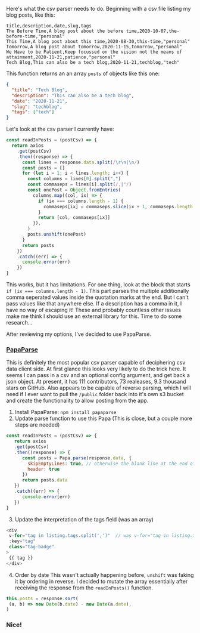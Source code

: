 Here's what the csv parser needs to do. Beginning with a csv file listing my blog posts, like this:

```csv
title,description,date,slug,tags
The Before Time,A blog post about the before time,2020-10-07,the-before-time,"personal"
This Time,A blog post about this time,2020-08-30,this-time,"personal"
Tomorrow,A blog post about tomorrow,2020-11-15,tomorrow,"personal"
We Have to be Patient,Keep focussed on the vision not the means of attainment,2020-11-21,patience,"personal"
Tech Blog,This can also be a tech blog,2020-11-21,techblog,"tech"
```

This function returns an an array `posts` of objects like this one:

```json
{
  "title": "Tech Blog",
  "description": "This can also be a tech blog",
  "date": "2020-11-21",
  "slug": "techblog",
  "tags": ["tech"]
}
```

Let's look at the csv parser I currently have:

```js
const readInPosts = (postCsv) => {
  return axios
    .get(postCsv)
    .then((response) => {
      const lines = response.data.split(/\r\n|\n/)
      const posts = []
      for (let i = 1; i < lines.length; i++) {
        const columns = lines[0].split(",")
        const commaseps = lines[i].split(/,|"/)
        const onePost = Object.fromEntries(
          columns.map((col, ix) => {
            if (ix === columns.length - 1) {
              commaseps[ix] = commaseps.slice(ix + 1, commaseps.length - 1)
            }
            return [col, commaseps[ix]]
          }),
        )
        posts.unshift(onePost)
      }
      return posts
    })
    .catch((err) => {
      console.error(err)
    })
}
```

This works, but it has limitations. For one thing, look at the block that starts `if (ix === columns.length - 1)`. This part parses the multiple additionally comma seperated values inside the quotation marks at the end. But I can't pass values like that anywhere else. If a description has a comma in it, I have no way of escaping it! These and probably countless other issues make me think I should use an external library for this. Time to do some research...

After reviewing my options, I've decided to use PapaParse. 

### [PapaParse](https://github.com/mholt/PapaParse)

This is definitely the most popular csv parser capable of deciphering csv data client side. At first glance this looks very likely to do the trick here. It seems I can pass in a csv and an optional config argument, and get back a json object. At present, it has 111 contributors, 73 realeases, 9.3 thousand stars on GitHub. Also appears to be capable of reverse parsing, which I will need if I ever want to pull the `/public` folder back into it's own s3 bucket and create the functionality to allow posting from the app. 

1. Install PapaParse: `npm install papaparse`
2. Update parse function to use this Papa
  (This is close, but a couple more steps are needed)
```js
const readInPosts = (postCsv) => {
   return axios
   .get(postCsv)
   .then((response) => {   
      const posts = Papa.parse(response.data, { 
        skipEmptyLines: true, // otherwise the blank line at the end of file counts as a row
        header: true 
      })
      return posts.data
   })
   .catch((err) => {
      console.error(err)
   })
}
```
3. Update the interpretation of the tags field (was an array)
```js
<div
 v-for="tag in listing.tags.split(',')"  // was v-for="tag in listing.tags"
 :key="tag"
 class="tag-badge"
>
 {{ tag }}
</div>
```
4. Order by date
  This wasn't actually happening before, `unshift` was faking it by ordering in reverse. I decided to mutate the array essentially after receiving the response from the `readInPosts()` function.  
```js
this.posts = response.sort(
 (a, b) => new Date(b.date) - new Date(a.date),
)
```
### Nice! 
